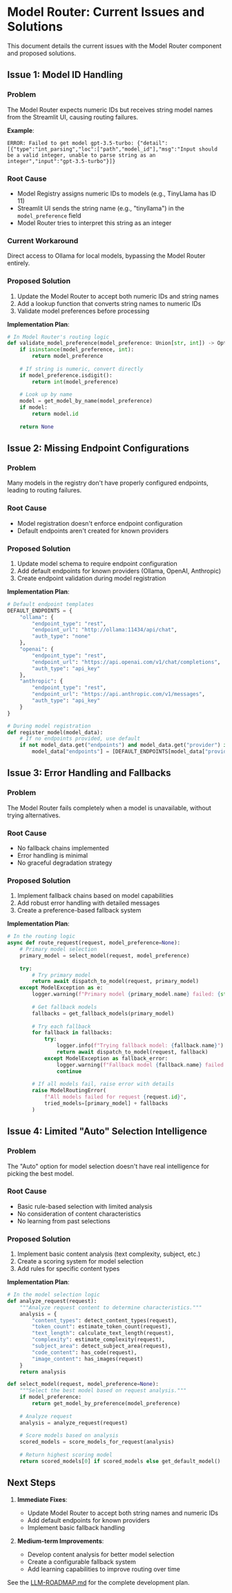 # Model Router: Current Issues and Solutions

This document details the current issues with the Model Router component and proposed solutions.

## Issue 1: Model ID Handling

### Problem
The Model Router expects numeric IDs but receives string model names from the Streamlit UI, causing routing failures.

**Example**:
```
ERROR: Failed to get model gpt-3.5-turbo: {"detail":[{"type":"int_parsing","loc":["path","model_id"],"msg":"Input should be a valid integer, unable to parse string as an integer","input":"gpt-3.5-turbo"}]}
```

### Root Cause
- Model Registry assigns numeric IDs to models (e.g., TinyLlama has ID 11)
- Streamlit UI sends the string name (e.g., "tinyllama") in the `model_preference` field
- Model Router tries to interpret this string as an integer

### Current Workaround
Direct access to Ollama for local models, bypassing the Model Router entirely.

### Proposed Solution
1. Update the Model Router to accept both numeric IDs and string names
2. Add a lookup function that converts string names to numeric IDs
3. Validate model preferences before processing

**Implementation Plan**:
```python
# In Model Router's routing logic
def validate_model_preference(model_preference: Union[str, int]) -> Optional[int]:
    if isinstance(model_preference, int):
        return model_preference
    
    # If string is numeric, convert directly
    if model_preference.isdigit():
        return int(model_preference)
    
    # Look up by name
    model = get_model_by_name(model_preference)
    if model:
        return model.id
    
    return None
```

## Issue 2: Missing Endpoint Configurations

### Problem
Many models in the registry don't have properly configured endpoints, leading to routing failures.

### Root Cause
- Model registration doesn't enforce endpoint configuration
- Default endpoints aren't created for known providers

### Proposed Solution
1. Update model schema to require endpoint configuration
2. Add default endpoints for known providers (Ollama, OpenAI, Anthropic)
3. Create endpoint validation during model registration

**Implementation Plan**:
```python
# Default endpoint templates
DEFAULT_ENDPOINTS = {
    "ollama": {
        "endpoint_type": "rest",
        "endpoint_url": "http://ollama:11434/api/chat",
        "auth_type": "none"
    },
    "openai": {
        "endpoint_type": "rest",
        "endpoint_url": "https://api.openai.com/v1/chat/completions",
        "auth_type": "api_key"
    },
    "anthropic": {
        "endpoint_type": "rest",
        "endpoint_url": "https://api.anthropic.com/v1/messages",
        "auth_type": "api_key"
    }
}

# During model registration
def register_model(model_data):
    # If no endpoints provided, use default
    if not model_data.get("endpoints") and model_data.get("provider") in DEFAULT_ENDPOINTS:
        model_data["endpoints"] = [DEFAULT_ENDPOINTS[model_data["provider"]]]
```

## Issue 3: Error Handling and Fallbacks

### Problem
The Model Router fails completely when a model is unavailable, without trying alternatives.

### Root Cause
- No fallback chains implemented
- Error handling is minimal
- No graceful degradation strategy

### Proposed Solution
1. Implement fallback chains based on model capabilities
2. Add robust error handling with detailed messages
3. Create a preference-based fallback system

**Implementation Plan**:
```python
# In the routing logic
async def route_request(request, model_preference=None):
    # Primary model selection
    primary_model = select_model(request, model_preference)
    
    try:
        # Try primary model
        return await dispatch_to_model(request, primary_model)
    except ModelException as e:
        logger.warning(f"Primary model {primary_model.name} failed: {str(e)}")
        
        # Get fallback models
        fallbacks = get_fallback_models(primary_model)
        
        # Try each fallback
        for fallback in fallbacks:
            try:
                logger.info(f"Trying fallback model: {fallback.name}")
                return await dispatch_to_model(request, fallback)
            except ModelException as fallback_error:
                logger.warning(f"Fallback model {fallback.name} failed: {str(fallback_error)}")
                continue
                
        # If all models fail, raise error with details
        raise ModelRoutingError(
            f"All models failed for request {request.id}",
            tried_models=[primary_model] + fallbacks
        )
```

## Issue 4: Limited "Auto" Selection Intelligence

### Problem
The "Auto" option for model selection doesn't have real intelligence for picking the best model.

### Root Cause
- Basic rule-based selection with limited analysis
- No consideration of content characteristics
- No learning from past selections

### Proposed Solution
1. Implement basic content analysis (text complexity, subject, etc.)
2. Create a scoring system for model selection
3. Add rules for specific content types

**Implementation Plan**:
```python
# In the model selection logic
def analyze_request(request):
    """Analyze request content to determine characteristics."""
    analysis = {
        "content_types": detect_content_types(request),
        "token_count": estimate_token_count(request),
        "text_length": calculate_text_length(request),
        "complexity": estimate_complexity(request),
        "subject_area": detect_subject_area(request),
        "code_content": has_code(request),
        "image_content": has_images(request)
    }
    return analysis

def select_model(request, model_preference=None):
    """Select the best model based on request analysis."""
    if model_preference:
        return get_model_by_preference(model_preference)
        
    # Analyze request
    analysis = analyze_request(request)
    
    # Score models based on analysis
    scored_models = score_models_for_request(analysis)
    
    # Return highest scoring model
    return scored_models[0] if scored_models else get_default_model()
```

## Next Steps

1. **Immediate Fixes**:
   - Update Model Router to accept both string names and numeric IDs
   - Add default endpoints for known providers
   - Implement basic fallback handling

2. **Medium-term Improvements**:
   - Develop content analysis for better model selection
   - Create a configurable fallback system
   - Add learning capabilities to improve routing over time

See the [LLM-ROADMAP.md](../llm-roadmap.md) for the complete development plan.